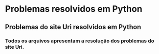 # Problemas resolvidos em Python
## Problemas do site Uri resolvidos em Python
### Todos os arquivos apresentam a resolução dos problemas do site Uri.
